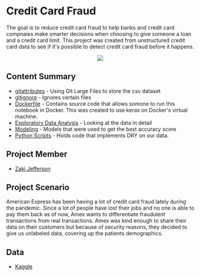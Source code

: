 # Credit Card Fraud
The goal is to reduce credit card fraud to help banks and credit card compnaies make smarter decisions when choosing to give someone a loan and a credit card limit.
This project was created from unstructured credit card data to see if it's possible to detect credit card fraud before it happens.

<p align="center">
  <img src="https://i.insider.com/5bbd145294750c2c154ff237?width=1100&format=jpeg&auto=webp">
</p>

## Content Summary
- [gitattributes](https://github.com/jeffersonzaki/Credit-Card-Fraud/blob/master/.gitattributes) - Using Git Large Files to store the csv dataset
- [gitignore](https://github.com/jeffersonzaki/Credit-Card-Fraud/blob/master/.gitignore) - Ignores certain files
- [Dockerfile](https://github.com/jeffersonzaki/Credit-Card-Fraud/blob/master/Dockerfile) - Contains source code that allows somone to run this notebook in Docker. This was created to use keras on Docker's virtual machine.
- [Exploratory Data Analysis](https://github.com/jeffersonzaki/Credit-Card-Fraud/blob/master/EDA.ipynb) - Looking at the data in detail
- [Modeling](https://github.com/jeffersonzaki/Credit-Card-Fraud/blob/master/modeling.ipynb) - Models that were used to get the best accuracy score
- [Python Scripts](https://github.com/jeffersonzaki/Credit-Card-Fraud/blob/master/scripts.py) - Holds code that implements DRY on our data.

## Project Member
- [Zaki Jefferson](https://github.com/jeffersonzaki)

## Project Scenario
American Express has been having a lot of credit card fraud lately during the pandemic. Since a lot of people have lost their jobs and no one is able to pay them back as of now, Amex wants to differentiate fraudulent transactions from real transactions. Amex was kind enough to share their data on their customers but because of security reasons, they decided to give us unlabeled data, covering up the patients demographics.

## Data
- [Kaggle](https://www.kaggle.com/mlg-ulb/creditcardfraud)
